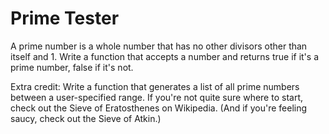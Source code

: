 # Prime Tester

A prime number is a whole number that has no other divisors other than itself and 1. Write a function that accepts a number and returns true if it's a prime number, false if it's not.

Extra credit: Write a function that generates a list of all prime numbers between a user-specified range. If you're not quite sure where to start, check out the Sieve of Eratosthenes on Wikipedia. (And if you're feeling saucy, check out the Sieve of Atkin.)
